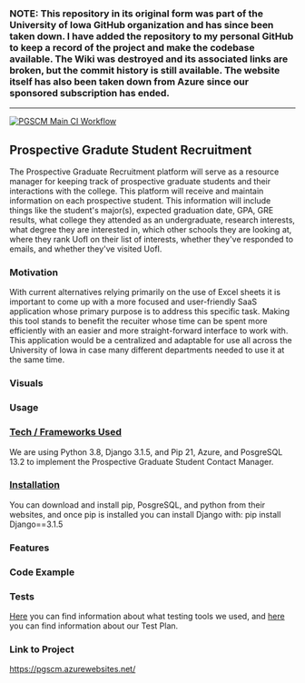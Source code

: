 ### NOTE: This repository in its original form was part of the University of Iowa GitHub organization and has since been taken down. I have added the repository to my personal GitHub to keep a record of the project and make the codebase available. The Wiki was destroyed and its associated links are broken, but the commit history is still available. The website itself has also been taken down from Azure since our sponsored subscription has ended.  
-----------------------------------------------------------------------------------------------------------------------------------------------------------------------------

[![PGSCM Main CI Workflow](https://github.com/UIOWAjohnsonhj/003_SEP2021/actions/workflows/python-app.yml/badge.svg)](https://github.com/UIOWAjohnsonhj/003_SEP2021/actions/workflows/python-app.yml)


## Prospective Gradute Student Recruitment

The Prospective Graduate Recruitment platform will serve as a resource manager for keeping track of prospective graduate students and their interactions with the college. This platform will receive and maintain information on each prospective student. This information will include things like the student's major(s), expected graduation date, GPA, GRE results, what college they attended as an undergraduate, research interests, what degree they are interested in, which other schools they are looking at, where they rank UofI on their list of interests, whether they've responded to emails, and whether they've visited UofI. 

### Motivation

With current alternatives relying primarily on the use of Excel sheets it is important to come up with a more focused and user-friendly SaaS application whose primary purpose is to address this specific task. Making this tool stands to benefit the recuiter whose time can be spent more efficiently with an easier and more straight-forward interface to work with. This application would be a centralized and adaptable for use all across the University of Iowa in case many different departments needed to use it at the same time.

### Visuals

### Usage

### [Tech / Frameworks Used](https://github.com/UIOWAjohnsonhj/003_SEP2021/wiki/05_ToolsUsed)
We are using Python 3.8, Django 3.1.5, and Pip 21, Azure, and PosgreSQL 13.2 to implement the Prospective Graduate Student Contact Manager. 

### [Installation](https://github.com/UIOWAjohnsonhj/003_SEP2021/wiki/02_UserManual)
You can download and install pip, PosgreSQL, and python from their websites, and once pip is installed you can install Django with: pip install Django==3.1.5

### Features

### Code Example

### Tests
[Here](https://github.com/UIOWAjohnsonhj/003_SEP2021/wiki/05_ToolsUsed) you can find information about what testing tools we used, and [here](https://github.com/UIOWAjohnsonhj/003_SEP2021/wiki/02_UserManual) you can find information about our Test Plan.

### Link to Project
https://pgscm.azurewebsites.net/
